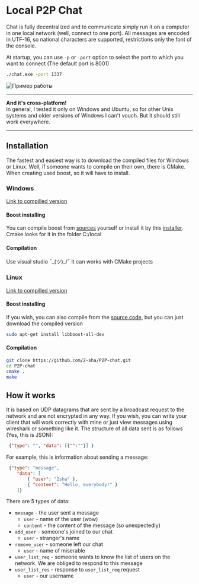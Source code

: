 # Local P2P Chat
Chat is fully decentralized and to communicate simply run it on a computer in one local network (well, connect to one port). All messages are encoded in UTF-16, so national characters are supported, restrictions only the font of the console.

At startup, you can use `-p` or `-port` option to select the port to which you want to connect (The default port is 8001)
``` bash
./chat.exe -port 1337
```

![Пример работы](https://image.prntscr.com/image/qJkkhUfPTYqk6M1j_pAuLQ.gif)

***
**And it's cross-platform!**<br>
In general, I tested it only on Windows and Ubuntu, so for other Unix systems and older versions of Windows I can't vouch. But it should still work everywhere.
***
## Installation
The fastest and easiest way is to download the compiled files for Windows or Linux. Well, if someone wants to compile on their own, there is CMake. When creating used boost, so it will have to install.
### Windows
[Link to compilled version](https://github.com/2-sha/P2P-chat/releases/download/v1.0/P2P-chat_windows.exe)

#### Boost installing
You can compile boost from [sources](https://www.boost.org/users/history/version_1_67_0.html) yourself or install it by this [installer](https://sourceforge.net/projects/boost/files/boost-binaries/1.67.0/). Cmake looks for it in the folder C:/local
#### Compilation
Use visual studio ¯\_(ツ)_/¯ It can works with CMake projects

### Linux
[Link to compilled version](https://github.com/2-sha/P2P-chat/releases/download/v1.0/P2P-chat_linux)

#### Boost installing
If you wish, you can also compile from the [source code](https://www.boost.org/users/history/version_1_67_0.html), but you can just download the compiled version
``` bash
sudo apt-get install libboost-all-dev
```
#### Compilation
``` bash
git clone https://github.com/2-sha/P2P-chat.git
cd P2P-chat
cmake .
make
```
## How it works
It is based on UDP datagrams that are sent by a broadcast request to the network and are not encrypted in any way. If you wish, you can write your client that will work correctly with mine or just view messages using wireshark or something like it. The structure of all data sent is as follows (Yes, this is JSON):
```json
 {"type": "", "data": [{"":""}] }
```
For example, this is information about sending a message:
```json
 {"type": "message", 
    "data": [
        { "user": "2sha" },
        { "content": "Hello, everybody!" }
    ]}
```
There are 5 types of data:
  - `message` - the user sent a message
    - `user` - name of the user (wow)
    - `content` - the content of the message (so unexpectedly)
  - `add_user` - someone's joined to our chat
    - `user` - stranger's name
  - `remove_user` - someone left our chat
    - `user` - name of miserable
  - `user_list_req` - someone wants to know the list of users on the network. We are obliged to respond to this message
  - `user_list_res` - response to `user_list_req` request
    - `user` - our username

    
